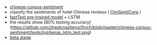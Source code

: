 * [chinese-corpus-sentiment](https://github.com/zhedongzheng/finch/tree/master/chinese-corpus-sentiment)
 * classify the sentiments of hotel Chinese reviews ( [ChnSentiCorp](http://tjzhifei.github.io/resource.html) )
 * [fastText pre-trained model](https://github.com/facebookresearch/fastText/blob/master/pretrained-vectors.md) + LSTM
 * the results show [80% testing accuracy] (https://github.com/zhedongzheng/finch/blob/master/chinese-corpus-sentiment/tests/log/keras_lstm_test.png)
* [beta stage](https://zhedongzheng.github.io/supervised-learning/svm.html)
